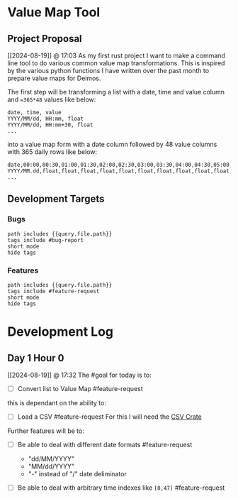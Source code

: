 # Value Map Tool

## Project Proposal
[[2024-08-19]] @ 17:03 
As my first rust project I want to make a command line tool to do various common value map transformations.
This is inspired by the various python functions I have written over the past month to prepare value maps for Deimos.

The first step will be transforming a list with a date, time and value column and `=365*48` values like below:

```csv
date, time, value 
YYYY/MM/dd, HH:mm, float
YYYY/MM/dd, HH:mm+30, float
...
```

into a value map form with a date column followed by 48 value columns with 365 daily rows like below:

```csv
date,00:00,00:30,01:00,01:30,02:00,02:30,03:00,03:30,04:00,04:30,05:00,05:30,06:00,06:30,07:00,07:30,08:00,08:30,09:00,09:30,10:00,10:30,11:00,11:30,12:00,12:30,13:00,13:30,14:00,14:30,15:00,15:30,16:00,16:30,17:00,17:30,18:00,18:30,19:00,19:30,20:00,20:30,21:00,21:30,22:00,22:30,23:00,23:30:00
YYYY/MM.dd,float,float,float,float,float,float,float,float,float,float,float,float,float,float,float,float,float,float,float,float,float,float,float,float,float,float,float,float,float,float,float,float,float,float,float,float,float,float,float,float,float,float,float,float,float,float,float,float 
...
```

## Development Targets
### Bugs
```tasks
path includes {{query.file.path}}
tags include #bug-report 
short mode
hide tags
```
### Features 
```tasks
path includes {{query.file.path}}
tags include #feature-request
short mode
hide tags
```

# Development Log

## Day 1 Hour 0
[[2024-08-19]] @ 17:32 
The #goal for today is to:
- [ ] Convert list to Value Map #feature-request 

this is dependant on the ability to:
- [ ] Load a CSV #feature-request 
For this I will need the [CSV Crate](https://docs.rs/csv/latest/csv/)


Further features will be to:
- [ ] Be able to deal with different date formats #feature-request
	- "dd/MM/YYYY"
	- "MM/dd/YYYY"
	- "-" instead of "/" date deliminator

- [ ] Be able to deal with arbitrary time indexes like `[0,47]` #feature-request 


